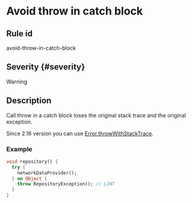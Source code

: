 # Avoid throw in catch block

## Rule id

avoid-throw-in-catch-block

## Severity {#severity}

Warning

## Description

Call throw in a catch block loses the original stack trace and the original exception.

Since 2.16 version you can use [Error.throwWithStackTrace](https://api.dart.dev/dev/2.16.0-9.0.dev/dart-core/Error/throwWithStackTrace.html).

### Example

```dart
void repository() {
  try {
    networkDataProvider();
  } on Object {
    throw RepositoryException(); // LINT
  }
}
```
